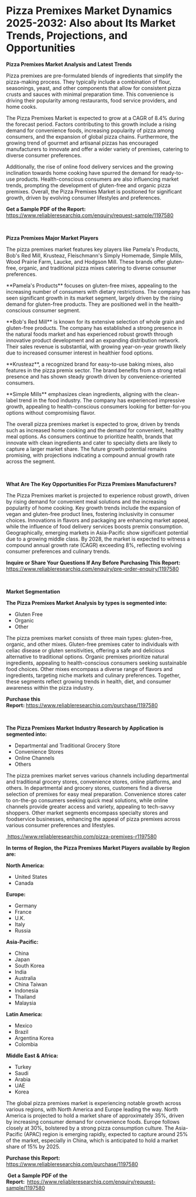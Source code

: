 <p><h1>Pizza Premixes Market Dynamics 2025-2032: Also about Its Market Trends, Projections, and Opportunities</h1></p><p><strong>Pizza Premixes Market Analysis and Latest Trends</strong></p>
<p><p>Pizza premixes are pre-formulated blends of ingredients that simplify the pizza-making process. They typically include a combination of flour, seasonings, yeast, and other components that allow for consistent pizza crusts and sauces with minimal preparation time. This convenience is driving their popularity among restaurants, food service providers, and home cooks.</p><p>The Pizza Premixes Market is expected to grow at a CAGR of 8.4% during the forecast period. Factors contributing to this growth include a rising demand for convenience foods, increasing popularity of pizza among consumers, and the expansion of global pizza chains. Furthermore, the growing trend of gourmet and artisanal pizzas has encouraged manufacturers to innovate and offer a wider variety of premixes, catering to diverse consumer preferences.</p><p>Additionally, the rise of online food delivery services and the growing inclination towards home cooking have spurred the demand for ready-to-use products. Health-conscious consumers are also influencing market trends, prompting the development of gluten-free and organic pizza premixes. Overall, the Pizza Premixes Market is positioned for significant growth, driven by evolving consumer lifestyles and preferences.</p></p>
<p><strong>Get a Sample PDF of the Report:&nbsp;</strong> <a href="https://www.reliableresearchiq.com/enquiry/request-sample/1197580?utm_campaign=3199&utm_medium=2&utm_source=Github&utm_content=ia&utm_term=16042025&utm_id=pizza-premixes">https://www.reliableresearchiq.com/enquiry/request-sample/1197580</a></p>
<p>&nbsp;</p>
<p><strong>Pizza Premixes Major Market Players</strong></p>
<p><p>The pizza premixes market features key players like Pamela's Products, Bob's Red Mill, Krusteaz, Fleischmann's Simply Homemade, Simple Mills, Wood Prairie Farm, Laucke, and Hodgson Mill. These brands offer gluten-free, organic, and traditional pizza mixes catering to diverse consumer preferences.</p><p>**Pamela's Products** focuses on gluten-free mixes, appealing to the increasing number of consumers with dietary restrictions. The company has seen significant growth in its market segment, largely driven by the rising demand for gluten-free products. They are positioned well in the health-conscious consumer segment.</p><p>**Bob's Red Mill** is known for its extensive selection of whole grain and gluten-free products. The company has established a strong presence in the natural foods market and has experienced robust growth through innovative product development and an expanding distribution network. Their sales revenue is substantial, with growing year-on-year growth likely due to increased consumer interest in healthier food options.</p><p>**Krusteaz**, a recognized brand for easy-to-use baking mixes, also features in the pizza premix sector. The brand benefits from a strong retail presence and has shown steady growth driven by convenience-oriented consumers. </p><p>**Simple Mills** emphasizes clean ingredients, aligning with the clean-label trend in the food industry. The company has experienced impressive growth, appealing to health-conscious consumers looking for better-for-you options without compromising flavor.</p><p>The overall pizza premixes market is expected to grow, driven by trends such as increased home cooking and the demand for convenient, healthy meal options. As consumers continue to prioritize health, brands that innovate with clean ingredients and cater to specialty diets are likely to capture a larger market share. The future growth potential remains promising, with projections indicating a compound annual growth rate across the segment.</p></p>
<p>&nbsp;</p>
<p><strong>What Are The Key Opportunities For Pizza Premixes Manufacturers?</strong></p>
<p><p>The Pizza Premixes market is projected to experience robust growth, driven by rising demand for convenient meal solutions and the increasing popularity of home cooking. Key growth trends include the expansion of vegan and gluten-free product lines, fostering inclusivity in consumer choices. Innovations in flavors and packaging are enhancing market appeal, while the influence of food delivery services boosts premix consumption. Geographically, emerging markets in Asia-Pacific show significant potential due to a growing middle class. By 2028, the market is expected to witness a compound annual growth rate (CAGR) exceeding 8%, reflecting evolving consumer preferences and culinary trends.</p></p>
<p><strong>Inquire or Share Your Questions If Any Before Purchasing This Report:</strong> <a href="https://www.reliableresearchiq.com/enquiry/pre-order-enquiry/1197580?utm_campaign=3199&utm_medium=2&utm_source=Github&utm_content=ia&utm_term=16042025&utm_id=pizza-premixes">https://www.reliableresearchiq.com/enquiry/pre-order-enquiry/1197580</a></p>
<p>&nbsp;</p>
<p><strong>Market Segmentation</strong></p>
<p><strong>The Pizza Premixes Market Analysis by types is segmented into:</strong></p>
<p><ul><li>Gluten Free</li><li>Organic</li><li>Other</li></ul></p>
<p><p>The pizza premixes market consists of three main types: gluten-free, organic, and other mixes. Gluten-free premixes cater to individuals with celiac disease or gluten sensitivities, offering a safe and delicious alternative to traditional options. Organic premixes prioritize natural ingredients, appealing to health-conscious consumers seeking sustainable food choices. Other mixes encompass a diverse range of flavors and ingredients, targeting niche markets and culinary preferences. Together, these segments reflect growing trends in health, diet, and consumer awareness within the pizza industry.</p></p>
<p><strong>Purchase this Report:&nbsp;</strong><a href="https://www.reliableresearchiq.com/purchase/1197580?utm_campaign=3199&utm_medium=2&utm_source=Github&utm_content=ia&utm_term=16042025&utm_id=pizza-premixes">https://www.reliableresearchiq.com/purchase/1197580</a></p>
<p>&nbsp;</p>
<p><strong>The Pizza Premixes Market Industry Research by Application is segmented into:</strong></p>
<p><ul><li>Departmental and Traditional Grocery Store</li><li>Convenience Stores</li><li>Online Channels</li><li>Others</li></ul></p>
<p><p>The pizza premixes market serves various channels including departmental and traditional grocery stores, convenience stores, online platforms, and others. In departmental and grocery stores, customers find a diverse selection of premixes for easy meal preparation. Convenience stores cater to on-the-go consumers seeking quick meal solutions, while online channels provide greater access and variety, appealing to tech-savvy shoppers. Other market segments encompass specialty stores and foodservice businesses, enhancing the appeal of pizza premixes across various consumer preferences and lifestyles.</p></p>
<p><a href="https://www.reliableresearchiq.com/pizza-premixes-r1197580?utm_campaign=3199&utm_medium=2&utm_source=Github&utm_content=ia&utm_term=16042025&utm_id=pizza-premixes">&nbsp;https://www.reliableresearchiq.com/pizza-premixes-r1197580</a></p>
<p><strong>In terms of Region, the Pizza Premixes Market Players available by Region are:</strong></p>
<p>
    <p> <strong> North America: </strong>
        <ul>
            <li>United States</li>
            <li>Canada</li>
        </ul>
        </p> 
    <p> <strong> Europe: </strong>
        <ul>
            <li>Germany</li>
            <li>France</li>
            <li>U.K.</li>
            <li>Italy</li>
            <li>Russia</li>
        </ul>
        </p> 
    <p> <strong> Asia-Pacific: </strong>
        <ul>
            <li>China</li>
            <li>Japan</li>
            <li>South Korea</li>
            <li>India</li>
            <li>Australia</li>
            <li>China Taiwan</li>
            <li>Indonesia</li>
            <li>Thailand</li>
            <li>Malaysia</li>
        </ul>
        </p> 
    <p> <strong> Latin America: </strong>
        <ul>
            <li>Mexico</li>
            <li>Brazil</li>
            <li>Argentina Korea</li>
            <li>Colombia</li>
        </ul>
        </p> 
    <p> <strong> Middle East & Africa: </strong>
        <ul>
            <li>Turkey</li>
            <li>Saudi</li>
            <li>Arabia</li>
            <li>UAE</li>
            <li>Korea</li>
        </ul>
    </p>
    </p>
<p><p>The global pizza premixes market is experiencing notable growth across various regions, with North America and Europe leading the way. North America is projected to hold a market share of approximately 35%, driven by increasing consumer demand for convenience foods. Europe follows closely at 30%, bolstered by a strong pizza consumption culture. The Asia-Pacific (APAC) region is emerging rapidly, expected to capture around 25% of the market, especially in China, which is anticipated to hold a market share of 15% by 2025.</p></p>
<p><strong>Purchase this Report: </strong><a href="https://www.reliableresearchiq.com/purchase/1197580?utm_campaign=3199&utm_medium=2&utm_source=Github&utm_content=ia&utm_term=16042025&utm_id=pizza-premixes">https://www.reliableresearchiq.com/purchase/1197580</a></p>
<p>&nbsp;<strong>Get a Sample PDF of the Report:&nbsp;&nbsp;</strong><a href="https://www.reliableresearchiq.com/enquiry/request-sample/1197580?utm_campaign=3199&utm_medium=2&utm_source=Github&utm_content=ia&utm_term=16042025&utm_id=pizza-premixes">https://www.reliableresearchiq.com/enquiry/request-sample/1197580</a></p>
<p><strong></strong></p>
<p><p></p><p></p><p></p></p>